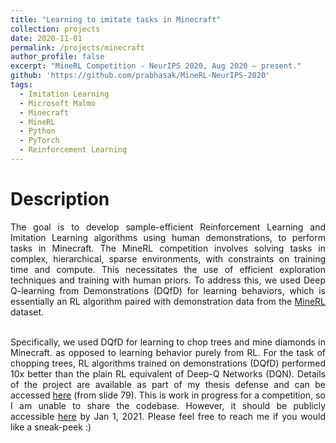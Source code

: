 ```yaml
---
title: "Learning to imitate tasks in Minecraft"
collection: projects
date: 2020-11-01
permalink: /projects/minecraft
author_profile: false
excerpt: "MineRL Competition - NeurIPS 2020, Aug 2020 – present."
github: 'https://github.com/prabhasak/MineRL-NeurIPS-2020'
tags:
  - Imitation Learning
  - Microsoft Malmo  
  - Minecraft
  - MineRL
  - Python
  - PyTorch
  - Reinforcement Learning
---
```


Description
======

<div style="text-align: justify">

The goal is to develop sample-efficient Reinforcement Learning and Imitation Learning algorithms using human demonstrations, to perform tasks in Minecraft. The MineRL competition involves solving tasks in complex, hierarchical, sparse environments, with constraints on training time and compute. This necessitates the use of efficient exploration techniques and training with human priors. To address this, we used Deep Q-learning from Demonstrations (DQfD) for learning behaviors, which is essentially an RL algorithm paired with demonstration data from the <a href="https://minerl.io/docs/">MineRL</a> dataset. <br><br>

Specifically, we used DQfD for learning to chop trees and mine diamonds in Minecraft. as opposed to learning behavior purely from RL. For the task of chopping trees, RL algorithms trained on demonstrations (DQfD) performed 10x better than the plain RL equivalent of Deep-Q Networks (DQN). Details of the project are available as part of my thesis defense and can be accessed <a href="https://prabhasak.github.io/files/Thesis_final.pdf">here</a> (from slide 79). This is work in progress for a competition, so I am unable to share the codebase. However, it should be publicly accessible <a href="https://github.com/prabhasak/masters-thesis">here</a> by Jan 1, 2021. Please feel free to reach me if you would like a sneak-peek :)

</div>